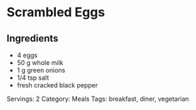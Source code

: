 # Scrambled Eggs
## Ingredients
- 4 eggs
- 50 g whole milk
- 1 g green onions
- 1/4 tsp salt
- fresh cracked black pepper

Servings: 2
Category: Meals
Tags: breakfast, diner, vegetarian
